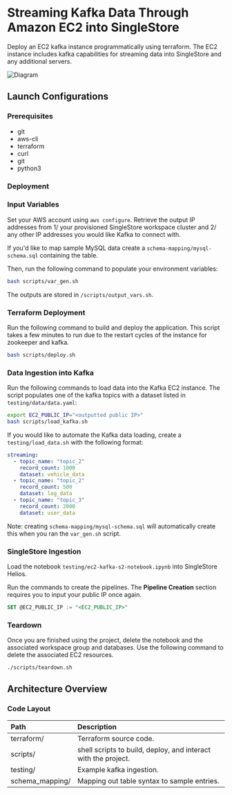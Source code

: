 # Streaming Kafka Data Through Amazon EC2 into SingleStore

Deploy an EC2 kafka instance programmatically using terraform. The EC2 instance includes kafka capabilities for streaming data into SingleStore and any additional servers.

![Diagram](https://github.com/s2-ktran/iac-ec2-kafka/blob/main/diagram.png)

## Launch Configurations

### Prerequisites

- git
- aws-cli
- terraform
- curl
- git
- python3

### Deployment

### Input Variables

Set your AWS account using `aws configure`. Retrieve the output IP addresses from 1/ your provisioned SingleStore workspace cluster and 2/ any other IP addresses you would like Kafka to connect with.

If you'd like to map sample MySQL data create a `schema-mapping/mysql-schema.sql` containing the table.

Then, run the following command to populate your environment variables:

```bash
bash scripts/var_gen.sh
```

The outputs are stored in `/scripts/output_vars.sh`.

### Terraform Deployment

Run the following command to build and deploy the application. This script takes a few minutes to run due to the restart cycles of the instance for zookeeper and kafka.

```bash
bash scripts/deploy.sh
```

### Data Ingestion into Kafka

Run the following commands to load data into the Kafka EC2 instance. The script populates one of the kafka topics with a dataset listed in `testing/data/data.yaml`:

```bash
export EC2_PUBLIC_IP="<outputted public IP>"
bash scripts/load_kafka.sh
```

If you would like to automate the Kafka data loading, create a `testing/load_data.sh` with the following format:

```yaml
streaming:
  - topic_name: "topic_2"
    record_count: 1000
    dataset: vehicle_data
  - topic_name: "topic_2"
    record_count: 500
    dataset: log_data
  - topic_name: "topic_3"
    record_count: 2000
    dataset: user_data
```

Note: creating `schema-mapping/mysql-schema.sql` will automatically create this when you ran the `var_gen.sh` script.

### SingleStore Ingestion

Load the notebook `testing/ec2-kafka-s2-notebook.ipynb` into SingleStore Helios.

Run the commands to create the pipelines. The **Pipeline Creation** section requires you to input your public IP once again.

```sql
SET @EC2_PUBLIC_IP := "<EC2_PUBLIC_IP>"
```

### Teardown

Once you are finished using the project, delete the notebook and the associated workspace group and databases. Use the following command to delete the associated EC2 resources.

```bash
./scripts/teardown.sh
```

## Architecture Overview

### Code Layout

| Path            | Description                                                    |
| :-------------- | :------------------------------------------------------------- |
| terraform/      | Terraform source code.                                         |
| scripts/        | shell scripts to build, deploy, and interact with the project. |
| testing/        | Example kafka ingestion.                                       |
| schema_mapping/ | Mapping out table syntax to sample entries.                    |
